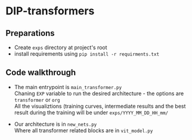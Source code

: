 # DIP-transformers

## Preparations
* Create `exps` directory at project's root
* install requirements using `pip install -r requirments.txt`

## Code walkthrough
* The main entrypoint is `main_transformer.py` <br>
Chaning `EXP` variable to run the desired architecture - the options are `transformer` or `org` <br>
All the visualiztions (training curves, intermediate results and the best result during the training will be under `exps/YYYY_MM_DD_HH_mm/`

* Our architecture is in `new_nets.py`
<br>Where all transformer related blocks are in `vit_model.py`
